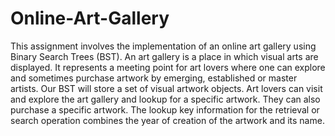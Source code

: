 # Online-Art-Gallery

This assignment involves the implementation of an online art gallery using Binary Search Trees (BST). An art gallery is a place in which visual arts are displayed. It represents a meeting point for art lovers where one can explore and sometimes purchase artwork by emerging, established or master artists.
Our BST will store a set of visual artwork objects. Art lovers can visit and explore the art gallery and lookup for a specific artwork. They can also purchase a specific artwork. The lookup key information for the retrieval or search operation combines the year of creation of the artwork and its name.
